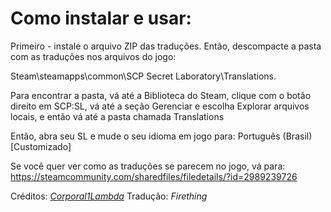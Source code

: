 # Como instalar e usar:

Primeiro - instale o arquivo ZIP das traduções.
Então, descompacte a pasta com as traduções nos arquivos do jogo:

Steam\steamapps\common\SCP Secret Laboratory\Translations.


Para encontrar a pasta, vá até a Biblioteca do Steam, clique com o botão direito em SCP:SL, vá até a seção Gerenciar e escolha Explorar arquivos locais, e então vá até a pasta chamada Translations

Então, abra seu SL e mude o seu idioma em jogo para: Português (Brasil) [Customizado]


Se você quer ver como as traduções se parecem no jogo, vá para: https://steamcommunity.com/sharedfiles/filedetails/?id=2989239726

Créditos: [*Corporal1Lambda*](https://github.com/Corporal1Lambda)
Tradução: *Firething*
